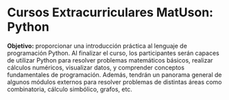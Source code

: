# Cursos Extracurriculares MatUson: Python

**Objetivo:** proporcionar una introducción práctica al lenguaje de programación Python. Al finalizar el curso, los participantes serán capaces de utilizar Python para resolver problemas matemáticos básicos, realizar cálculos numéricos, visualizar datos, y comprender conceptos fundamentales de programación. Además, tendrán un panorama general de algunos módulos externos para resolver problemas de distintas áreas como combinatoria, cálculo simbólico, grafos, etc.
